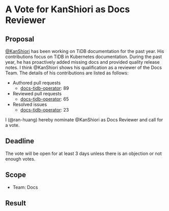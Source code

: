# A Vote for KanShiori as Docs Reviewer

## Proposal

[@KanShiori](https://github.com/KanShiori) has been working on TiDB documentation for the past year. His contributions focus on TiDB in Kubernetes documentation. During the past year, he has proactively added missing docs and provided quality release notes. I think @KanShiori shows his qualification as a reviewer of the Docs Team. The details of his contributions are listed as follows:

- Authored pull requests
    - [docs-tidb-operator](https://github.com/pingcap/docs-tidb-operator/pulls?q=is%3Apr+is%3Amerged+author%3AKanShiori): 89
- Reviewed pull requests
    - [docs-tidb-operator](https://github.com/pingcap/docs-tidb-operator/pulls?q=is%3Apr+is%3Amerged+reviewed-by%3AKanShiori): 65
- Resolved issues
    - [docs-tidb-operator](https://github.com/pingcap/docs-tidb-operator/issues?q=is%3Aissue+is%3Aclosed+assignee%3AKanShiori): 23

I (@ran-huang) hereby nominate @KanShiori as Docs Reviewer and call for a vote.

## Deadline

The vote will be open for at least 3 days unless there is an objection or not enough votes.

## Scope

* Team: Docs

## Result
